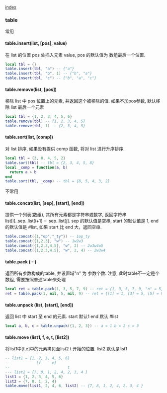 <a id = "help" href = "help/lib.md">index</a>  


### table
常用
#### table.insert(list, [pos], value)
在 list 的位置 pos 处插入元素 value, pos 的默认值为 数组最后一个位置.
```lua
local tbl = {}
table.insert(tbl, "a") -- {"a"}
table.insert(tbl, "b", 1) -- {"b", "a"}
table.insert(tbl, "c") -- {"b", "a", "c"}
```
#### table.remove(list, [pos])
移除 list 中 pos 位置上的元素, 并返回这个被移除的值. 如果不加pos参数, 默认移除 list 最后一个元素
```lua
local tbl = {1, 2, 3, 4, 5, 6}
table.remove(tbl) -- {1, 2, 3, 4, 5}
table.remove(tbl, 1) -- {2, 3, 4, 5}
```
#### table.sort(list, [comp])
对 list 排序, 如果没有提供 comp 函数, 将对 list 进行升序排序.
```lua
local tbl = {3, 8, 4, 5, 2}
table.sort(tbl) -- tbl = {2, 3, 4, 5, 8}
local _comp = function(a, b) 
  return a > b
end
table.sort(tbl, _comp) -- tbl = {8, 5, 4, 3, 2}
```
不常用
#### table.concat(list, [sep], [start], [end])
提供一个列表(数组), 其所有元素都是字符串或数字, 返回字符串 list[i]..sep..list[i+1] ··· sep..list[j]. sep 的默认值是空串, start 的默认值是 1, end 的默认值是 #list, 如果 start 比 end 大，返回空串.
```lua
table.concat({1,"op","_ty"}) -- 1op_ty
table.concat({1,2,3}, "w") -- 1w2w3
table.concat({1,2,3,4,5}, "w", 2) -- 2w3w4w5
table.concat({1,2,3,4,5}, "w", 2, 4) -- 2w3w4
```
#### table.pack (···)
返回所有参数构成的table, 并设置域"n" 为 参数个数. 注意, 此时table不一定是个数组, 需要按照普通table来处理
```lua
local ret = table.pack(1, 3, 5, 7, 9) -- ret = {1, 3, 5, 7, 9, "n" = 5}
ret = table.pack(1, nil, 5, nil, 9) -- ret = {[1] = 1, [3] = 5, [5] = 9, "n" = 5}
```
#### table.unpack (list, [start], [end])
返回 list 中 start 至 end 的元素. start 默认1 end 默认 #list
```lua
local a, b, c = table.unpack({1, 2, 3}) -- a = 1 b = 2 c = 3
```
#### table.move (list1, f, e, t, [list2]) 
将list1中[f,e]中的元素拷贝至list2 t 开始的位置. list2 默认是list1
```lua
-- list1 = {1, 2, 3, 4, 5, 6}
--            [f     e]
--                          t
--- list2 = {7, 8, 1, 2, 4, 2, 3, 4 }
list1 = {1, 2, 3, 4, 5, 6}
list2 = {7, 8, 1, 2, 4}
table.move(list1, 2, 4, 6, list2) -- {7, 8, 1, 2, 4, 2, 3, 4 }
```
